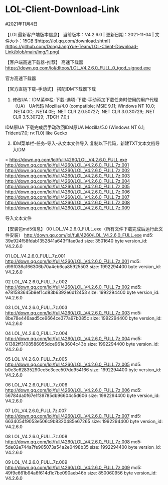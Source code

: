 # LOL-Client-Download-Link

#2021年11月4日

【LOL最新客户端版本信息】
当前版本：V4.2.6.0 | 更新日期：2021-11-04 | 文件大小：15GB
![https://lol.qq.com/download.shtml](https://github.com/DongJiangYue-Team/LOL-Client-Download-Link/blob/main/img/1.png)


【客户端高速下载器-推荐】
高速下载器
https://down.qq.com/lol/dltoos/LOL_V4.2.6.0_FULL_0_tgod_signed.exe

官方高速下载器

【官方直链下载-手动式】
搭配IDM下载器下载
1. 修改UA：IDM菜单栏-下载-选项-下载-手动添加下载任务时使用的用户代理（UA）
UA代码
Mozilla/4.0 (compatible; MSIE 9.11; Windows NT 10.0; .NET4.0C; .NET4.0E; .NET CLR 2.0.50727; .NET CLR 3.0.30729; .NET CLR 3.5.30729; .TDCH 7.0;)

IDM原UA
下载完成后手动改回IDM原UA
Mozilla/5.0 (Windows NT 6.1; Trident/7.0; rv:11.0) like Gecko

2. IDM菜单栏-任务-导入-从文本文件导入
复制以下代码，新建TXT文本文档导入IDM

<
http://down.qq.com/lol/full/4260/LOL_V4.2.6.0_FULL.exe
http://down.qq.com/lol/full/4260/LOL_V4.2.6.0_FULL.7z.001
http://down.qq.com/lol/full/4260/LOL_V4.2.6.0_FULL.7z.002
http://down.qq.com/lol/full/4260/LOL_V4.2.6.0_FULL.7z.003
http://down.qq.com/lol/full/4260/LOL_V4.2.6.0_FULL.7z.004
http://down.qq.com/lol/full/4260/LOL_V4.2.6.0_FULL.7z.005
http://down.qq.com/lol/full/4260/LOL_V4.2.6.0_FULL.7z.006
http://down.qq.com/lol/full/4260/LOL_V4.2.6.0_FULL.7z.007
http://down.qq.com/lol/full/4260/LOL_V4.2.6.0_FULL.7z.008
http://down.qq.com/lol/full/4260/LOL_V4.2.6.0_FULL.7z.009
>

导入文本文件

【安装包md5信息】
00 LOL_V4.2.6.0_FULL.exe（所有文件下载完成后运行此文件安装）
http://down.qq.com/lol/full/4260/LOL_V4.2.6.0_FULL.exe
md5: 39e924f58fdab1352841a643f1fae0ad
size: 3501640 byte
version_id: V4.2.6.0

01 LOL_V4.2.6.0_FULL.7z.001
http://down.qq.com/lol/full/4260/LOL_V4.2.6.0_FULL.7z.001
md5: d99f036a166306b70a4eb6ca85925503
size: 1992294400 byte
version_id: V4.2.6.0

02 LOL_V4.2.6.0_FULL.7z.002
http://down.qq.com/lol/full/4260/LOL_V4.2.6.0_FULL.7z.002
md5: e781583645b9ef1cd83b6392e6d12453
size: 1992294400 byte
version_id: V4.2.6.0

03 LOL_V4.2.6.0_FULL.7z.003
http://down.qq.com/lol/full/4260/LOL_V4.2.6.0_FULL.7z.003
md5: 8be78e446aad5ce9664ce377a97b085c
size: 1992294400 byte
version_id: V4.2.6.0

04 LOL_V4.2.6.0_FULL.7z.004
http://down.qq.com/lol/full/4260/LOL_V4.2.6.0_FULL.7z.004
md5: 61382ff3108586055dce961e3604c43b
size: 1992294400 byte
version_id: V4.2.6.0

05 LOL_V4.2.6.0_FULL.7z.005
http://down.qq.com/lol/full/4260/LOL_V4.2.6.0_FULL.7z.005
md5: b0e3e62835290ec5c3cec507dd954166
size: 1992294400 byte
version_id: V4.2.6.0

06 LOL_V4.2.6.0_FULL.7z.006
http://down.qq.com/lol/full/4260/LOL_V4.2.6.0_FULL.7z.006
md5: 56784da0f67e1f39785db96604c5d606
size: 1992294400 byte
version_id: V4.2.6.0

07 LOL_V4.2.6.0_FULL.7z.007
http://down.qq.com/lol/full/4260/LOL_V4.2.6.0_FULL.7z.007
md5: 6634054f9053e506c9b8320485e67265
size: 1992294400 byte
version_id: V4.2.6.0

08 LOL_V4.2.6.0_FULL.7z.008
http://down.qq.com/lol/full/4260/LOL_V4.2.6.0_FULL.7z.008
md5: 5de02e744a7fe905073a54a2e0498b35
size: 1992294400 byte
version_id: V4.2.6.0

09 LOL_V4.2.6.0_FULL.7z.009
http://down.qq.com/lol/full/4260/LOL_V4.2.6.0_FULL.7z.009
md5: 49f9e661b94a6f614d1c7be090aeb46b
size: 850060956 byte
version_id: V4.2.6.0
